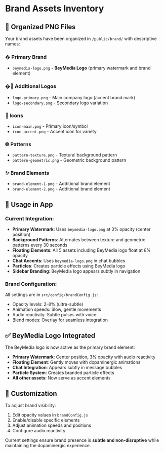 # Brand Assets Inventory

## 📁 Organized PNG Files

Your brand assets have been organized in `/public/brand/` with descriptive names:

### � Primary Brand
- `beymedia-logo.png` - **BeyMedia Logo** (primary watermark and brand element)

### �🎨 Additional Logos  
- `logo-primary.png` - Main company logo (accent brand mark)
- `logo-secondary.png` - Secondary logo variation

### 🔘 Icons  
- `icon-main.png` - Primary icon/symbol
- `icon-accent.png` - Accent icon for variety

### 🌐 Patterns
- `pattern-texture.png` - Textural background pattern
- `pattern-geometric.png` - Geometric background pattern

### ✨ Brand Elements
- `brand-element-1.png` - Additional brand element
- `brand-element-2.png` - Additional brand element

## 🎯 Usage in App

### Current Integration:
- **Primary Watermark**: Uses `beymedia-logo.png` at 3% opacity (center position)
- **Background Patterns**: Alternates between texture and geometric patterns every 30 seconds  
- **Floating Elements**: All 5 assets including BeyMedia logo float at 8% opacity
- **Chat Accents**: Uses `beymedia-logo.png` in chat bubbles
- **Particles**: Creates particle effects using BeyMedia logo
- **Sidebar Branding**: BeyMedia logo appears subtly in navigation

### Brand Configuration:
All settings are in `src/config/brandConfig.js`:
- Opacity levels: 2-8% (ultra-subtle)
- Animation speeds: Slow, gentle movements
- Audio reactivity: Subtle pulses with voice
- Blend modes: Overlay for seamless integration

## ✅ BeyMedia Logo Integrated

The BeyMedia logo is now active as the primary brand element:
- **Primary Watermark**: Center position, 3% opacity with audio reactivity
- **Floating Element**: Gently moves with dopaminergic animations  
- **Chat Integration**: Appears subtly in message bubbles
- **Particle System**: Creates branded particle effects
- **All other assets**: Now serve as accent elements

## 🔧 Customization

To adjust brand visibility:
1. Edit opacity values in `brandConfig.js`
2. Enable/disable specific elements
3. Adjust animation speeds and positions
4. Configure audio reactivity

Current settings ensure brand presence is **subtle and non-disruptive** while maintaining the dopaminergic experience.